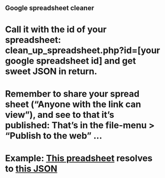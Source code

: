 ## Google spreadsheet cleaner
# Call it with the id of your spreadsheet: clean_up_spreadsheet.php?id=[your google spreadsheet id] and get sweet JSON in return.
# Remember to share your spread sheet (“Anyone with the link can view”), and see to that it’s published: That’s in the file-menu > “Publish to the web” ... 
# Example: [This preadsheet](https://docs.google.com/spreadsheets/d/1dAdbdqNw2CvwwPpoIsQmMZ5SD_JZ25NwiqgLrZzHL2Y/edit#gid=0) resolves to [this JSON](https://mandalskeawebspace.dk/claude_php/clean_up_spreadsheet.php?id=1dAdbdqNw2CvwwPpoIsQmMZ5SD_JZ25NwiqgLrZzHL2Y)
